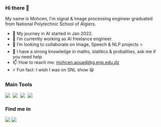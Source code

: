 ### Hi there 👋

My name is Mohcen, I'm signal \& Image processing engineer graduated from National Polytechnic School of Algiers.

- 🔭 My journey in AI started in Jan 2022. 
- 🌱 I’m currently working as AI freelance engineer.
- 👯 I’m looking to collaborate on Image, Speech & NLP projects :star:
- 💬 I have a strong knowledge in maths, statitics \& probalities, ask me if you need help 
- 📫 How to reach me: mohcen.aouadj@g.enp.edu.dz 
- ⚡ Fun fact: I wish I was on SNL show :laughing:

### Main Tools 
<img src="https://img.shields.io/badge/-Python-05122A?style=flat&logo=python&color=lightgrey">&nbsp;
<img src="https://img.shields.io/badge/-Pytorch-05122A?style=flat&logo=pytorch&color=lightgrey">&nbsp;
<img src="https://img.shields.io/badge/-tesnorflow-05122A?style=flat&logo=tensorflow&color=lightgrey">&nbsp;
<img src="https://img.shields.io/badge/-JavaScript-05122A?style=flat&logo=javascript&color=lightgrey">&nbsp;

### Find me in
<a href="https://zindi.africa/users/mohcenaouadj"><img src="https://img.shields.io/static/v1?label= &message=Zindi &color=orange"></a>
<a href="https://www.linkedin.com/in/mohcenaouadj/"><img src="https://img.shields.io/static/v1?label=&logo=linkedin&message=linkedin&color=blue"></a>
